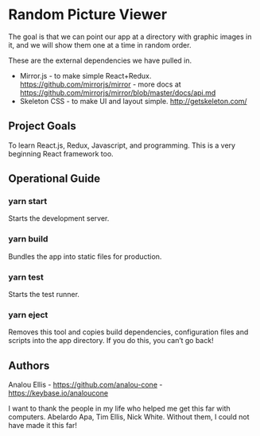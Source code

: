 # Random Picture Viewer

The goal is that we can point our app at a directory with graphic images in it, and
we will show them one at a time in random order.

These are the external dependencies we have pulled in.

 * Mirror.js - to make simple React+Redux. https://github.com/mirrorjs/mirror -
   more docs at https://github.com/mirrorjs/mirror/blob/master/docs/api.md
 * Skeleton CSS - to make UI and layout simple. http://getskeleton.com/

## Project Goals

To learn React.js, Redux, Javascript, and programming. This is a very beginning
React framework too.

## Operational Guide

### yarn start
Starts the development server.

### yarn build
Bundles the app into static files for production.

### yarn test
Starts the test runner.

### yarn eject
Removes this tool and copies build dependencies, configuration files
and scripts into the app directory. If you do this, you can’t go back!

## Authors

Analou Ellis - https://github.com/analou-cone - https://keybase.io/analoucone

I want to thank the people in my life who helped me get this far with computers.
Abelardo Apa, Tim Ellis, Nick White. Without them, I could not have made it this
far!

